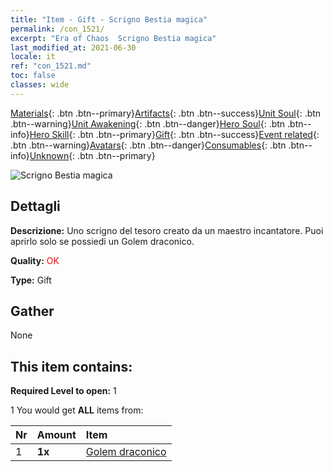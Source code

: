 ```yaml
---
title: "Item - Gift - Scrigno Bestia magica"
permalink: /con_1521/
excerpt: "Era of Chaos  Scrigno Bestia magica"
last_modified_at: 2021-06-30
locale: it
ref: "con_1521.md"
toc: false
classes: wide
---
```

 [Materials](/ItemsIT/){: .btn .btn--primary}[Artifacts](/ItemsIT/Artifacts/){: .btn .btn--success}[Unit Soul](/ItemsIT/UnitSoul/){: .btn .btn--warning}[Unit Awakening](/ItemsIT/UnitAwakening/){: .btn .btn--danger}[Hero Soul](/ItemsIT/HeroSoul/){: .btn .btn--info}[Hero Skill](/ItemsIT/HeroSkill/){: .btn .btn--primary}[Gift](/ItemsIT/Gift/){: .btn .btn--success}[Event related](/ItemsIT/Events/){: .btn .btn--warning}[Avatars](/ItemsIT/Avatars/){: .btn .btn--danger}[Consumables](/ItemsIT/Consumables/){: .btn .btn--info}[Unknown](/ItemsIT/Unknown/){: .btn .btn--primary}

 ![Scrigno Bestia magica](/images/t/i_907135.png)

## Dettagli
 **Descrizione:** Uno scrigno del tesoro creato da un maestro incantatore. Puoi aprirlo solo se possiedi un Golem draconico.

 **Quality:** <span style="color: #FF0000">OK</span>

 **Type:** Gift

## Gather

  None

## This item contains:

 **Required Level to open:** 1

 1 You would get **ALL** items  from:

  | Nr | Amount |     Item    |
  |:---|:-------|:------------|
  | 1 |  **1x** | [Golem draconico](/ItemsIT/unt_243/) |  | 
